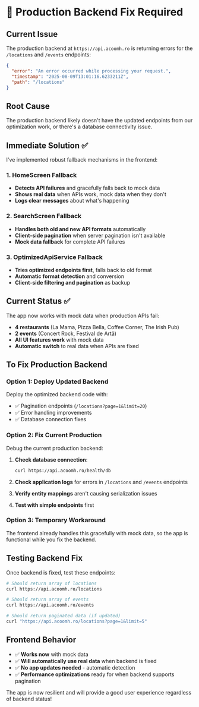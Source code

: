# 🚨 Production Backend Fix Required

## Current Issue
The production backend at `https://api.acoomh.ro` is returning errors for the `/locations` and `/events` endpoints:

```json
{
  "error": "An error occurred while processing your request.",
  "timestamp": "2025-08-09T13:01:16.6233211Z", 
  "path": "/locations"
}
```

## Root Cause
The production backend likely doesn't have the updated endpoints from our optimization work, or there's a database connectivity issue.

## Immediate Solution ✅
I've implemented robust fallback mechanisms in the frontend:

### 1. HomeScreen Fallback
- **Detects API failures** and gracefully falls back to mock data
- **Shows real data** when APIs work, mock data when they don't
- **Logs clear messages** about what's happening

### 2. SearchScreen Fallback  
- **Handles both old and new API formats** automatically
- **Client-side pagination** when server pagination isn't available
- **Mock data fallback** for complete API failures

### 3. OptimizedApiService Fallback
- **Tries optimized endpoints first**, falls back to old format
- **Automatic format detection** and conversion
- **Client-side filtering and pagination** as backup

## Current Status ✅
The app now works with mock data when production APIs fail:
- **4 restaurants** (La Mama, Pizza Bella, Coffee Corner, The Irish Pub)
- **2 events** (Concert Rock, Festival de Artă)
- **All UI features work** with mock data
- **Automatic switch** to real data when APIs are fixed

## To Fix Production Backend

### Option 1: Deploy Updated Backend
Deploy the optimized backend code with:
- ✅ Pagination endpoints (`/locations?page=1&limit=20`)
- ✅ Error handling improvements
- ✅ Database connection fixes

### Option 2: Fix Current Production
Debug the current production backend:

1. **Check database connection**:
   ```bash
   curl https://api.acoomh.ro/health/db
   ```

2. **Check application logs** for errors in `/locations` and `/events` endpoints

3. **Verify entity mappings** aren't causing serialization issues

4. **Test with simple endpoints** first

### Option 3: Temporary Workaround
The frontend already handles this gracefully with mock data, so the app is functional while you fix the backend.

## Testing Backend Fix
Once backend is fixed, test these endpoints:

```bash
# Should return array of locations
curl https://api.acoomh.ro/locations

# Should return array of events  
curl https://api.acoomh.ro/events

# Should return paginated data (if updated)
curl "https://api.acoomh.ro/locations?page=1&limit=5"
```

## Frontend Behavior
- ✅ **Works now** with mock data
- ✅ **Will automatically use real data** when backend is fixed
- ✅ **No app updates needed** - automatic detection
- ✅ **Performance optimizations** ready for when backend supports pagination

The app is now resilient and will provide a good user experience regardless of backend status!
